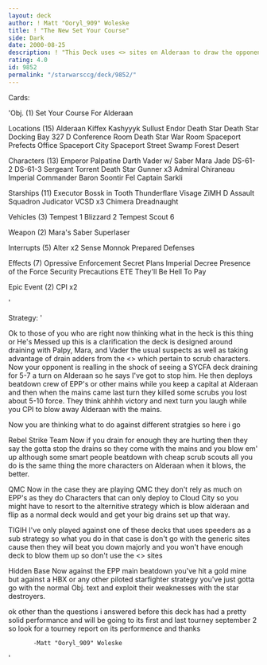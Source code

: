 ```yaml
---
layout: deck
author: ! Matt "Ooryl_909" Woleske
title: ! "The New Set Your Course"
side: Dark
date: 2000-08-25
description: ! "This Deck uses <> sites on Alderaan to draw the opponent there and blow him up."
rating: 4.0
id: 9852
permalink: "/starwarsccg/deck/9852/"
---
```

Cards: 

'Obj. (1)
Set Your Course For Alderaan

Locations (15)
Alderaan
Kiffex
Kashyyyk
Sullust
Endor
Death Star
Death Star Docking Bay 327
D Conference Room
Death Star War Room
 Spaceport Prefects Office
 Spaceport City
 Spaceport Street
 Swamp
 Forest
 Desert

Characters (13)
Emperor Palpatine
Darth Vader w/ Saber
Mara Jade
DS-61-2
DS-61-3
Sergeant Torrent
Death Star Gunner x3
Admiral Chiraneau
Imperial Commander
Baron Soontir Fel
Captain Sarkli

Starships (11)
Executor
Bossk in Tooth
Thunderflare
Visage
ZiMH
D Assault Squadron
Judicator
VCSD x3
Chimera
Dreadnaught

Vehicles (3)
Tempest 1
Blizzard 2
Tempest Scout 6

Weapon (2)
Mara's Saber
Superlaser

Interrupts (5)
Alter x2
Sense
Monnok
Prepared Defenses

Effects (7)
Opressive Enforcement
Secret Plans
Imperial Decree
Presence of the Force
Security Precautions
ETE
They'll Be Hell To Pay

Epic Event (2)
CPI x2



'

Strategy: '

Ok to those of you who are right now thinking what in the heck is this thing or He's Messed up this is a clarification the deck is designed around draining with Palpy, Mara, and Vader the usual suspects as well as taking advantage of drain adders from the <> which pertain to scrub characters.  Now your opponent is realling in the shock of seeing a SYCFA deck draining for 5-7 a turn on Alderaan so he says I've got to stop him.  He then deploys beatdown crew of EPP's or other mains while you keep a capital at Alderaan and then when the mains came last turn they killed some scrubs you lost about 5-10 force.  They think ahhhh victory and next turn you laugh while you CPI to blow away Alderaan with the mains.

Now you are thinking what to do against different stratgies so here i go

Rebel Strike Team Now if you drain for enough they are hurting then they say the gotta stop the drains so they come with the mains and you blow em' up although some smart people beatdown with cheap scrub scouts all you do is the same thing the more characters on Alderaan when it blows, the better.

QMC Now in the case they are playing QMC they don't rely as much on EPP's as they do Characters that can only deploy to Cloud City so you might have to resort to the alternitive strategy which is blow alderaan and flip as a normal deck would and get your big drains set up that way.

TIGIH I've only played against one of these decks that uses speeders as a sub strategy so what you do in that case is don't go with the generic sites cause then they will beat you down majorly and you won't have enough deck to blow them up so don't use the <> sites

Hidden Base Now against the EPP main beatdown you've hit a gold mine but against a HBX or any other piloted starfighter strategy you've just gotta go with the normal Obj. text and exploit their weaknesses with the star destroyers.

ok other than the questions i answered before this deck has had a pretty solid performance and will be going to its first and last tourney september 2 so look for a tourney report on its performence and thanks

	       -Matt "Ooryl_909" Woleske



'
